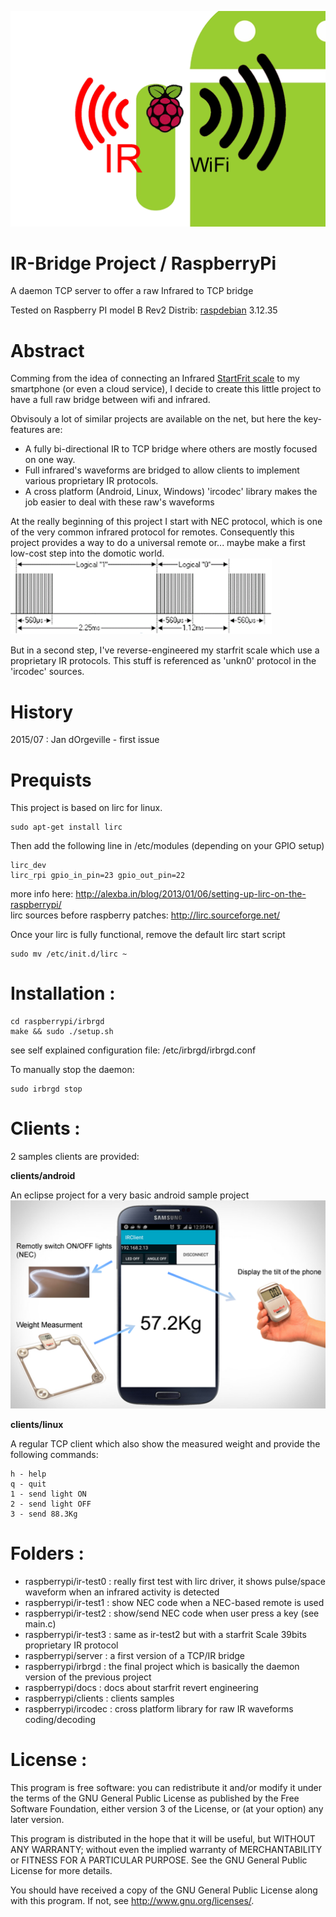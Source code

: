 ![Source Image](/banner.png)

IR-Bridge Project / RaspberryPi
================================

A daemon TCP server to offer a raw Infrared to TCP bridge

Tested on Raspberry PI model B Rev2
Distrib: [raspdebian](https://www.raspberrypi.org/downloads/) 3.12.35

Abstract
========

Comming from the idea of connecting an Infrared [StartFrit scale](https://www.starfrit.com/en/electronic-scale-with-remote-3)
to my smartphone (or even a cloud service), I decide to create this little project to have a full raw bridge between wifi and infrared.

Obvisouly a lot of similar projects are available on the net, but here the key-features are:
* A fully bi-directional IR to TCP bridge where others are mostly focused on one way.
* Full infrared's waveforms are bridged to allow clients to implement various proprietary IR protocols.
* A cross platform (Android, Linux, Windows) 'ircodec' library makes the job easier to deal with these raw's waveforms

At the really beginning of this project I start with NEC protocol, which is one of the very common infrared protocol for remotes.
Consequently this project provides a way to do a universal remote or... maybe make a first low-cost step into the domotic world.
![Source Image](/nec.png)

But in a second step, I've reverse-engineered my starfrit scale which use a proprietary IR protocols.
This stuff is referenced as 'unkn0' protocol in the 'ircodec' sources.

History
=======

2015/07 : Jan dOrgeville - first issue

Prequists
================
This project is based on lirc for linux.
```
sudo apt-get install lirc
```
Then add the following line in /etc/modules (depending on your GPIO setup)
```
lirc_dev
lirc_rpi gpio_in_pin=23 gpio_out_pin=22
```

more info here: http://alexba.in/blog/2013/01/06/setting-up-lirc-on-the-raspberrypi/  
lirc sources before raspberry patches: http://lirc.sourceforge.net/ 

Once your lirc is fully functional, remove the default lirc start script
```
sudo mv /etc/init.d/lirc ~ 
```
	

Installation :
==============

```
cd raspberrypi/irbrgd
make && sudo ./setup.sh
```

see self explained configuration file: /etc/irbrgd/irbrgd.conf

To manually stop the daemon:

```
sudo irbrgd stop
```

Clients :
=========

2 samples clients are provided:

**clients/android**

An eclipse project for a very basic android sample project
![Source Image](/android.png)


**clients/linux**

A regular TCP client which also show the measured weight and  provide the following commands:
```
h - help
q - quit
1 - send light ON
2 - send light OFF
3 - send 88.3Kg
```

Folders :
=========

* raspberrypi/ir-test0 : really first test with lirc driver, it shows pulse/space waveform when an infrared activity is detected
* raspberrypi/ir-test1 : show NEC code when a NEC-based remote is used
* raspberrypi/ir-test2 : show/send NEC code when user press a key (see main.c)
* raspberrypi/ir-test3 : same as ir-test2 but with a starfrit Scale 39bits proprietary IR protocol
* raspberrypi/server   : a first version of a TCP/IR bridge
* raspberrypi/irbrgd   : the final project which is basically the daemon version of the previous project
* raspberrypi/docs     : docs about starfrit revert engineering
* raspberrypi/clients  : clients samples
* raspberrypi/ircodec  : cross platform library for raw IR waveforms coding/decoding

License :
========

This program is free software: you can redistribute it and/or modify
it under the terms of the GNU General Public License as published by
the Free Software Foundation, either version 3 of the License, or
(at your option) any later version.

This program is distributed in the hope that it will be useful,
but WITHOUT ANY WARRANTY; without even the implied warranty of
MERCHANTABILITY or FITNESS FOR A PARTICULAR PURPOSE.  See the
GNU General Public License for more details.

You should have received a copy of the GNU General Public License
along with this program.  If not, see <http://www.gnu.org/licenses/>.

